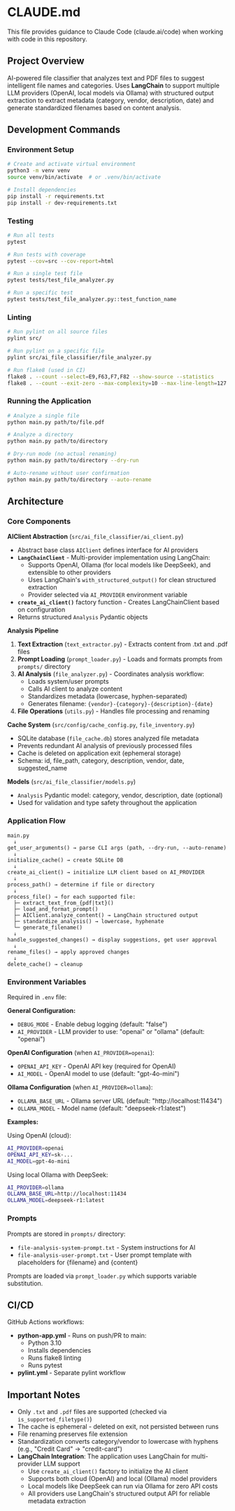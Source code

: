 # CLAUDE.md

This file provides guidance to Claude Code (claude.ai/code) when working with code in this repository.

## Project Overview

AI-powered file classifier that analyzes text and PDF files to suggest intelligent file names and categories. Uses **LangChain** to support multiple LLM providers (OpenAI, local models via Ollama) with structured output extraction to extract metadata (category, vendor, description, date) and generate standardized filenames based on content analysis.

## Development Commands

### Environment Setup
```bash
# Create and activate virtual environment
python3 -m venv venv
source venv/bin/activate  # or .venv/bin/activate

# Install dependencies
pip install -r requirements.txt
pip install -r dev-requirements.txt
```

### Testing
```bash
# Run all tests
pytest

# Run tests with coverage
pytest --cov=src --cov-report=html

# Run a single test file
pytest tests/test_file_analyzer.py

# Run a specific test
pytest tests/test_file_analyzer.py::test_function_name
```

### Linting
```bash
# Run pylint on all source files
pylint src/

# Run pylint on a specific file
pylint src/ai_file_classifier/file_analyzer.py

# Run flake8 (used in CI)
flake8 . --count --select=E9,F63,F7,F82 --show-source --statistics
flake8 . --count --exit-zero --max-complexity=10 --max-line-length=127 --statistics
```

### Running the Application
```bash
# Analyze a single file
python main.py path/to/file.pdf

# Analyze a directory
python main.py path/to/directory

# Dry-run mode (no actual renaming)
python main.py path/to/directory --dry-run

# Auto-rename without user confirmation
python main.py path/to/directory --auto-rename
```

## Architecture

### Core Components

**AIClient Abstraction** (`src/ai_file_classifier/ai_client.py`)
- Abstract base class `AIClient` defines interface for AI providers
- **`LangChainClient`** - Multi-provider implementation using LangChain:
  - Supports OpenAI, Ollama (for local models like DeepSeek), and extensible to other providers
  - Uses LangChain's `with_structured_output()` for clean structured extraction
  - Provider selected via `AI_PROVIDER` environment variable
- **`create_ai_client()`** factory function - Creates LangChainClient based on configuration
- Returns structured `Analysis` Pydantic objects

**Analysis Pipeline**
1. **Text Extraction** (`text_extractor.py`) - Extracts content from .txt and .pdf files
2. **Prompt Loading** (`prompt_loader.py`) - Loads and formats prompts from `prompts/` directory
3. **AI Analysis** (`file_analyzer.py`) - Coordinates analysis workflow:
   - Loads system/user prompts
   - Calls AI client to analyze content
   - Standardizes metadata (lowercase, hyphen-separated)
   - Generates filename: `{vendor}-{category}-{description}-{date}`
4. **File Operations** (`utils.py`) - Handles file processing and renaming

**Cache System** (`src/config/cache_config.py`, `file_inventory.py`)
- SQLite database (`file_cache.db`) stores analyzed file metadata
- Prevents redundant AI analysis of previously processed files
- Cache is deleted on application exit (ephemeral storage)
- Schema: id, file_path, category, description, vendor, date, suggested_name

**Models** (`src/ai_file_classifier/models.py`)
- `Analysis` Pydantic model: category, vendor, description, date (optional)
- Used for validation and type safety throughout the application

### Application Flow

```
main.py
  ↓
get_user_arguments() → parse CLI args (path, --dry-run, --auto-rename)
  ↓
initialize_cache() → create SQLite DB
  ↓
create_ai_client() → initialize LLM client based on AI_PROVIDER
  ↓
process_path() → determine if file or directory
  ↓
process_file() → for each supported file:
  ├─ extract_text_from_{pdf|txt}()
  ├─ load_and_format_prompt()
  ├─ AIClient.analyze_content() → LangChain structured output
  ├─ standardize_analysis() → lowercase, hyphenate
  └─ generate_filename()
  ↓
handle_suggested_changes() → display suggestions, get user approval
  ↓
rename_files() → apply approved changes
  ↓
delete_cache() → cleanup
```

### Environment Variables

Required in `.env` file:

**General Configuration:**
- `DEBUG_MODE` - Enable debug logging (default: "false")
- `AI_PROVIDER` - LLM provider to use: "openai" or "ollama" (default: "openai")

**OpenAI Configuration** (when `AI_PROVIDER=openai`):
- `OPENAI_API_KEY` - OpenAI API key (required for OpenAI)
- `AI_MODEL` - OpenAI model to use (default: "gpt-4o-mini")

**Ollama Configuration** (when `AI_PROVIDER=ollama`):
- `OLLAMA_BASE_URL` - Ollama server URL (default: "http://localhost:11434")
- `OLLAMA_MODEL` - Model name (default: "deepseek-r1:latest")

**Examples:**

Using OpenAI (cloud):
```bash
AI_PROVIDER=openai
OPENAI_API_KEY=sk-...
AI_MODEL=gpt-4o-mini
```

Using local Ollama with DeepSeek:
```bash
AI_PROVIDER=ollama
OLLAMA_BASE_URL=http://localhost:11434
OLLAMA_MODEL=deepseek-r1:latest
```

### Prompts

Prompts are stored in `prompts/` directory:
- `file-analysis-system-prompt.txt` - System instructions for AI
- `file-analysis-user-prompt.txt` - User prompt template with placeholders for {filename} and {content}

Prompts are loaded via `prompt_loader.py` which supports variable substitution.

## CI/CD

GitHub Actions workflows:
- **python-app.yml** - Runs on push/PR to main:
  - Python 3.10
  - Installs dependencies
  - Runs flake8 linting
  - Runs pytest
- **pylint.yml** - Separate pylint workflow

## Important Notes

- Only `.txt` and `.pdf` files are supported (checked via `is_supported_filetype()`)
- The cache is ephemeral - deleted on exit, not persisted between runs
- File renaming preserves file extension
- Standardization converts category/vendor to lowercase with hyphens (e.g., "Credit Card" → "credit-card")
- **LangChain Integration**: The application uses LangChain for multi-provider LLM support
  - Use `create_ai_client()` factory to initialize the AI client
  - Supports both cloud (OpenAI) and local (Ollama) model providers
  - Local models like DeepSeek can run via Ollama for zero API costs
  - All providers use LangChain's structured output API for reliable metadata extraction
